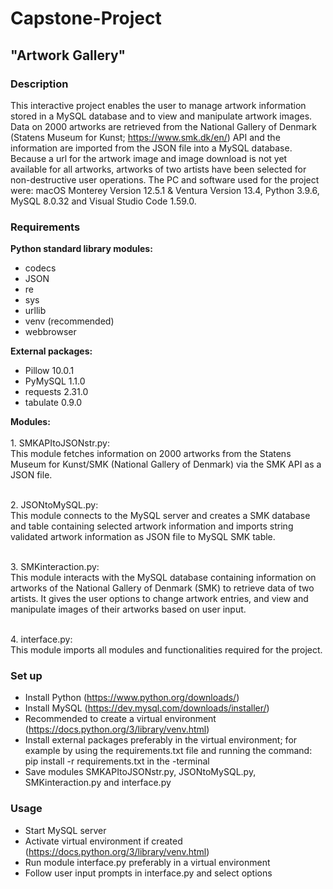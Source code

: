 # Capstone-Project
## "Artwork Gallery"

### Description

This interactive project enables the user to manage artwork information stored in a MySQL database and to view and manipulate artwork images. Data on 2000 artworks are retrieved from the National Gallery of Denmark (Statens Museum for Kunst; https://www.smk.dk/en/) API and the information are imported from the JSON file into a MySQL database. Because a url for the artwork image and image download is not yet available for all artworks, artworks of two artists have been selected for non-destructive user operations. The PC and software used for the project were: macOS Monterey Version 12.5.1 & Ventura Version 13.4, Python 3.9.6, MySQL 8.0.32 and Visual Studio Code 1.59.0.

### Requirements

**Python standard library modules:**
- codecs
- JSON
- re
- sys
- urllib
- venv (recommended)
- webbrowser
 
  


**External packages:**
- Pillow 10.0.1
- PyMySQL 1.1.0
- requests 2.31.0
- tabulate 0.9.0  
  

  

**Modules:**  
<br>1. SMKAPItoJSONstr.py:<br> 
This module fetches information on 2000 artworks from the Statens Museum for Kunst/SMK (National Gallery of Denmark) via the SMK API as a JSON file.

<br>2. JSONtoMySQL.py:<br> 
This module connects to the MySQL server and creates a SMK database and table containing selected artwork information and imports string validated artwork information as JSON file to MySQL SMK table.

<br>3. SMKinteraction.py:<br> 
This module interacts with the MySQL database containing information on artworks of the National Gallery of Denmark (SMK) to retrieve data of two artists. It gives the user options to change artwork entries, and view and manipulate images of their artworks based on user input.

<br>4. interface.py:<br> 
This module imports all modules and functionalities required for the project.


### Set up
- Install Python (https://www.python.org/downloads/)
- Install MySQL (https://dev.mysql.com/downloads/installer/)
- Recommended to create a virtual environment (https://docs.python.org/3/library/venv.html)
- Install external packages preferably in the virtual environment; for example by using the requirements.txt file and running the command: pip install -r requirements.txt in the -terminal
- Save modules SMKAPItoJSONstr.py, JSONtoMySQL.py, SMKinteraction.py and interface.py


### Usage
- Start MySQL server
- Activate virtual environment if created (https://docs.python.org/3/library/venv.html)
- Run module interface.py preferably in a virtual environment
- Follow user input prompts in interface.py and select options

